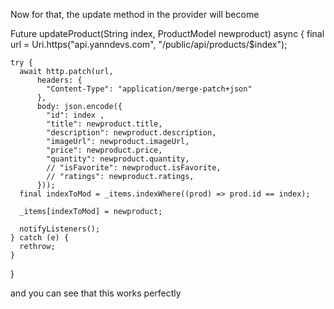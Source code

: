 Now for that, the update method in the provider will become

Future<void> updateProduct(String index, ProductModel newproduct) async {
    final url = Uri.https("api.yanndevs.com", "/public/api/products/$index");

    try {
      await http.patch(url,
          headers: {
            "Content-Type": "application/merge-patch+json"
          },
          body: json.encode({
            "id": index ,
            "title": newproduct.title,
            "description": newproduct.description,
            "imageUrl": newproduct.imageUrl,
            "price": newproduct.price,
            "quantity": newproduct.quantity,
            // "isFavorite": newproduct.isFavorite,
            // "ratings": newproduct.ratings,
          }));
      final indexToMod = _items.indexWhere((prod) => prod.id == index);

      _items[indexToMod] = newproduct;

      notifyListeners();
    } catch (e) {
      rethrow;
    }
  }

and you can see that this works perfectly